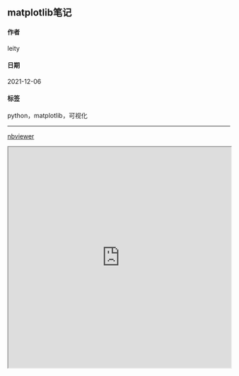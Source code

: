
[@id]: 20211206-01.md
[@title]: notebook-matplotlib笔记
[@location]: docs/python/20211206-01.md
[@author]: leity
[@date]: 2021-12-06

## matplotlib笔记

#### 作者
leity

#### 日期
2021-12-06

#### 标签
python，matplotlib，可视化

----

[nbviewer](https://nbviewer.org/github/vleity/blog/blob/master/notebook/matplotlib笔记.ipynb)

<iframe width="100%" height="500" scrolling="auto" src="https://nbviewer.org/github/vleity/blog/blob/master/notebook/matplotlib笔记.ipynb"></iframe>
